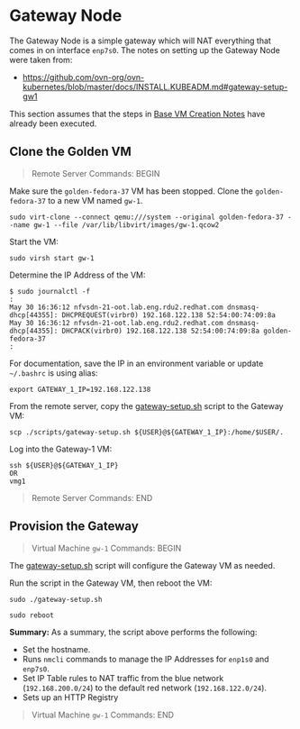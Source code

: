 # Gateway Node

The Gateway Node is a simple gateway which will NAT everything that comes in on
interface `enp7s0`.
The notes on setting up the Gateway Node were taken from:

* https://github.com/ovn-org/ovn-kubernetes/blob/master/docs/INSTALL.KUBEADM.md#gateway-setup-gw1

This section assumes that the steps in [Base VM Creation Notes](./create-base-vm.md) have already been
executed. 

## Clone the Golden VM

> Remote Server Commands: BEGIN

Make sure the `golden-fedora-37` VM has been stopped.
Clone the `golden-fedora-37` to a new VM named `gw-1`.

```console
sudo virt-clone --connect qemu:///system --original golden-fedora-37 --name gw-1 --file /var/lib/libvirt/images/gw-1.qcow2
```

Start the VM:

```console
sudo virsh start gw-1
```

Determine the IP Address of the VM:

```console
$ sudo journalctl -f
:
May 30 16:36:12 nfvsdn-21-oot.lab.eng.rdu2.redhat.com dnsmasq-dhcp[44355]: DHCPREQUEST(virbr0) 192.168.122.138 52:54:00:74:09:8a
May 30 16:36:12 nfvsdn-21-oot.lab.eng.rdu2.redhat.com dnsmasq-dhcp[44355]: DHCPACK(virbr0) 192.168.122.138 52:54:00:74:09:8a golden-fedora-37
:
```

For documentation, save the IP in an environment variable or update `~/.bashrc` is using alias:

```console
export GATEWAY_1_IP=192.168.122.138
```

From the remote server, copy the [gateway-setup.sh](../scripts/gateway-setup.sh) script
to the Gateway VM:

```console
scp ./scripts/gateway-setup.sh ${USER}@${GATEWAY_1_IP}:/home/$USER/.
```

Log into the Gateway-1 VM:

```console
ssh ${USER}@${GATEWAY_1_IP}
OR
vmg1
```

> Remote Server Commands: END

## Provision the Gateway

> Virtual Machine `gw-1` Commands: BEGIN

The [gateway-setup.sh](../scripts/gateway-setup.sh) script will configure the Gateway VM
as needed.

Run the script in the Gateway VM, then reboot the VM:

```console
sudo ./gateway-setup.sh

sudo reboot
```

**Summary:**
As a summary, the script above performs the following:

* Set the hostname.
* Runs `nmcli` commands to manage the IP Addresses for `enp1s0` and `enp7s0`.
* Set IP Table rules to NAT traffic from the blue network (`192.168.200.0/24`) to
  the default red network (`192.168.122.0/24`).
* Sets up an HTTP Registry

> Virtual Machine `gw-1` Commands: END
